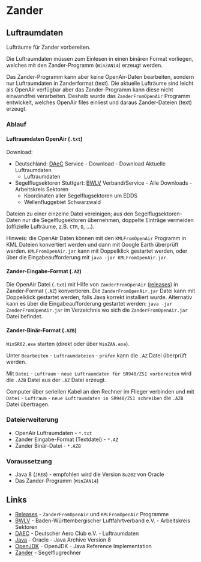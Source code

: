 # Zander



## Luftraumdaten

Lufträume für Zander vorbereiten.

Die Luftraumdaten müssen zum Einlesen in einen binären Format vorliegen, welches mit den Zander-Programm (`WinZAN14`) erzeugt werden. 

Das Zander-Programm kann aber keine OpenAir-Daten bearbeiten, sondern nur Luftraumdaten in Zanderformat (text). Die aktuelle Lufträume sind leicht als OpenAir verfügbar aber das Zander-Programm kann diese nicht einwandfrei verarbeiten. Deshalb wurde das `ZanderFromOpenAir` Programm entwickelt, welches OpenAir files einliest und daraus Zander-Dateien (text) erzeugt.



### Ablauf

#### Luftraumdaten OpenAir (`.txt`)

Download:

* Deutschland: [DAeC](https://www.daec.de/fachbereiche/luftraum-flugbetrieb/luftraumdaten/) 
  Service - Download - Download Aktuelle Luftraumdaten
  * Luftraumdaten
* Segelflugsektoren Stuttgart: [BWLV](https://www.bwlv.de/verband-service/alle-downloads/arbeitskreis-sektoren.html)
  Verband/Service - Alle Downloads - Arbeitskreis Sektoren
  - Koordinaten aller Segelflugsektoren um EDDS
  - Wellenfluggebiet Schwarzwald



Dateien zu einer einzelne Datei vereinigen; aus den Segelflugsektoren-Daten nur die Segelflugsektoren übernehmen, doppelte Einträge vermeiden (offizielle Lufträume, z.B. `CTR`, `D`, ...).

Hinweis: die OpenAir Daten können mit den `KMLFromOpenAir` Programm in KML Dateien konvertiert werden und dann mit Google Earth überprüft werden. `KMLFromOpenAir.jar` kann mit Doppelklick gestartet werden, oder über die Eingabeaufforderung mit `java -jar KMLFromOpenAir.jar`.

#### Zander-Eingabe-Format (`.AZ`)

Die OpenAir Datei (`.txt`) mit Hilfe von `ZanderFromOpenAir` ([releases](https://github.com/fg-k/KML/releases)) in Zander-Format (`.AZ`) konvertieren. Die `ZanderFromOpenAir.jar` Datei kann mit Doppelklick gestartet werden, falls Java korrekt installiert wurde. Alternativ kann es über die Eingabeaufforderung gestartet werden: `java -jar ZanderFromOpenAir.jar` im Verzeichnis wo sich die `ZanderFromOpenAir.jar` Datei befindet.

#### Zander-Binär-Format (`.AZB`)

`WinSR02.exe` starten (direkt oder über `WinZAN.exe`). 

Unter `Bearbeiten` - `Luftraumdateien` - `prüfen` kann die `.AZ` Datei überprüft werden.

Mit `Datei` - `Luftraum` - `neue Luftraumdaten für SR940/ZS1 vorbereiten` wird die `.AZB` Datei aus der `.AZ` Datei erzeugt.

Computer über seriellen Kabel an den Rechner im Flieger verbinden und mit `Datei` - `Luftraum` - `neue Luftraumdaten in SR940/ZS1 schreiben` die `.AZB` Datei übertragen.



### Dateierweiterung

- OpenAir Luftraumdaten - `*.txt`
- Zander Eingabe-Format (Textdatei) - `*.AZ`
- Zander Binär-Datei - `*.AZB`



### Voraussetzung

- Java 8 (`JRE8`) - empfohlen wird die Version `8u202` von Oracle
- Das Zander-Programm (`WinZAN14`) 



## Links

- [Releases](https://github.com/fg-k/KML/releases) - `ZanderFromOpenAir` und `KMLFromOpenAir` Programme
- [ BWLV](https://www.bwlv.de/verband-service/alle-downloads/arbeitskreis-sektoren.html) - Baden-Württembergischer Luftfahrtverband e.V. - Arbeitskreis Sektoren
- [DAEC](https://www.daec.de/fachbereiche/luftraum-flugbetrieb/luftraumdaten/) - Deutscher Aero Club e.V. - Luftraumdaten
- [Java](https://www.oracle.com/java/technologies/javase/javase8-archive-downloads.html) - Oracle - Java Archive Version 8
- [OpenJDK](https://jdk.java.net/java-se-ri/8-MR3) - OpenJDK - Java Reference Implementation
- [Zander](http://www.zander-variometer.de/) - Segelflugrechner

